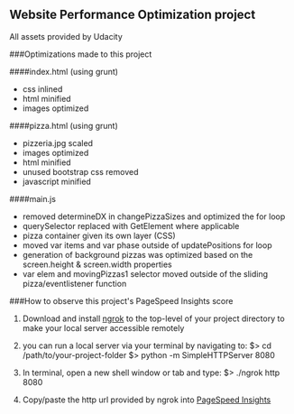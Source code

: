 ## Website Performance Optimization project
All assets provided by Udacity

###Optimizations made to this project

####index.html (using grunt)
* css inlined
* html minified
* images optimized

####pizza.html (using grunt)
* pizzeria.jpg scaled
* images optimized
* html minified
* unused bootstrap css removed
* javascript minified

####main.js
* removed determineDX in changePizzaSizes and optimized the for loop
* querySelector replaced with GetElement where applicable
* pizza container given its own layer (CSS)
* moved var items and var phase outside of updatePositions for loop
* generation of background pizzas was optimized based on the screen.height & screen.width properties
* var elem and movingPizzas1 selector moved outside of the sliding pizza/eventlistener function


###How to observe this project's PageSpeed Insights score
1. Download and install [ngrok](https://ngrok.com/) to the top-level of your project directory to make your local server accessible remotely
2. you can run a local server via your terminal by navigating to:
	$> cd /path/to/your-project-folder
	$> python -m SimpleHTTPServer 8080

3. In terminal, open a new shell window or tab and type: 
	$> ./ngrok http 8080 

4. Copy/paste the http url provided by ngrok into [PageSpeed Insights](https://developers.google.com/speed/pagespeed/insights/)





